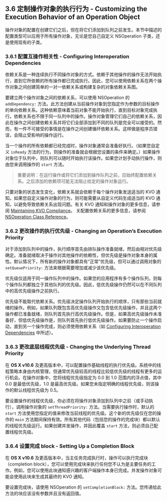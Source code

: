 ## 3.6 定制操作对象的执行行为 - Customizing the Execution Behavior of an Operation Object
操作对象的配置在创建它们之后，但在将它们添加到队列之前发生。本节中描述的配置类型可以应用于所有操作对象，无论是您自己自定义 NSOperation 子类，还是使用现有的子类。

### 3.6.1 配置互操作相关性 - Configuring Interoperation Dependencies
依赖关系是一种连续执行不同操作对象的方式。依赖于其他操作的操作无法开始执行，直到它所依赖的所有操作都已完成执行。因此，您可以使用依赖关系在两个操作对象之间创建简单的一对一依赖关系或构建复杂的对象依赖关系图。

要建立两个操作对象之间的依赖关系，可以使用 NSOperation 的 `addDependency:` 方法。此方法创建从当前操作对象到您指定作为参数的目标操作的单向依赖关系。这种依赖意味着当前对象不能开始执行，直到目标对象完成执行。依赖关系也不限于同一队列中的操作。操作对象管理它们自己的依赖关系，因此在操作之间创建依赖关系并将它们全部添加到不同的队列是完全可以接受的。然而，有一件不可接受的事情是在操作之间创建循环依赖关系。这样做是程序员错误，会阻止受影响的操作运行。

当一个操作的所有依赖都已经完成时，操作对象通常会准备好执行。（如果您自定义 `isReady` 方法的行为，则操作的准备就会根据您设置的条件来确定。）如果操作对象位于队列中，则队列可以随时开始执行该操作。如果您计划手动执行操作，则由您来调用操作的 `start` 方法。

> 重要说明：在运行操作或将它们添加到操作队列之前，应始终配置依赖关系。之后添加的依赖项可能无法阻止给定的操作对象运行。

只要对象的状态发生变化，依赖关系就会依赖于每个操作对象发送适当的 KVO 通知。如果您自定义操作对象的行为，则可能需要从自定义代码生成适当的 KVO 通知，以避免导致依赖关系出现问题。有关 KVO 通知和操作对象的更多信息，请参阅 [Maintaining KVO Compliance](https://developer.apple.com/library/content/documentation/General/Conceptual/ConcurrencyProgrammingGuide/OperationObjects/OperationObjects.html#//apple_ref/doc/uid/TP40008091-CH101-SW10)。 关配置依赖关系的更多信息，请参阅 [NSOperation Class Reference](https://developer.apple.com/documentation/foundation/nsoperation)。

### 3.6.2 更改操作的执行优先级 - Changing an Operation’s Execution Priority
对于添加到队列中的操作，执行顺序首先由排队操作准备就绪，然后由相对优先级确定。准备就绪取决于操作对其他操作的依赖性，但优先级是操作对象本身的属性。默认情况下，所有新的操作对象都具有“正常”优先级，但可以通过调用对象的 `setQueuePriority:` 方法来根据需要增加或减少该优先级。

优先级仅适用于同一操作队列中的操作。如果您的应用程序有多个操作队列，则每个操作队列都独立于其他队列的优先级。因此，低优先级操作仍然可以在不同队列中的高优先级操作之前执行。

优先级不能取代依赖关系。优先级决定操作队列开始执行的顺序，只有那些当前就绪的操作。例如，如果队列既包含高优先级操作又包含低优先级操作，并且这两个操作都已准备就绪，则队列首先执行高优先级操作。但是，如果高优先级操作未准备好，但低优先级操作是，则队列首先执行低优先级操作。如果要防止一个操作启动，直到另一个操作完成，则必须使用依赖关系（如 [Configuring Interoperation Dependencies](https://developer.apple.com/library/content/documentation/General/Conceptual/ConcurrencyProgrammingGuide/OperationObjects/OperationObjects.html#//apple_ref/doc/uid/TP40008091-CH101-SW17) 中所述）。

### 3.6.3 更改底层线程优先级 - Changing the Underlying Thread Priority
在 **OS X v10.6** 及更高版本中，可以配置操作基础线程的执行优先级。系统中的线程策略本身由内核管理，但通常优先级较高的线程比较低优先级的线程有更多的运行机会。在操作对象中，您将线程优先级指定为 0.0 到 1.0 范围内的浮点值，其中 0.0 是最低优先级，1.0 是最高优先级。如果您未指定明确的线程优先级，则该操作的默认线程优先级为 0.5。

要设置操作的线程优先级，你必须在将操作对象添加到队列中之前（或手动执行），调用操作对象的 `setThreadPriority:` 方法。当需要执行操作时，默认的 `start` 方法使用您指定的值来修改当前线程的优先级。这个新的优先级仅在您的操作的 `main` 方法期间保持有效。所有其他代码（包括您的操作的完成块）都以默认的线程优先级运行。如果创建并发操作，并因此覆盖 `start` 方法，则必须自己配置线程优先级。

### 3.6.4 设置完成 block - Setting Up a Completion Block
在 **OS X v10.6** 及更高版本中，当主任务完成执行时，操作可以执行完成块（completion block），您可以使用完成块来执行任何您不认为是主要任务的工作。例如，您可以使用此块通知感兴趣的客户端操作本身已完成。并发操作对象可能会使用此块来生成其最终的 KVO 通知。

要设置完成块，请使用 NSOperation 的 `setCompletionBlock:` 方法。您传递给此方法的块应该没有参数并且没有返回值。